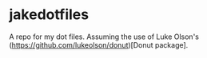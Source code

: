 # jakedotfiles

A repo for my dot files. Assuming the use of Luke Olson's
(https://github.com/lukeolson/donut)[Donut package].
